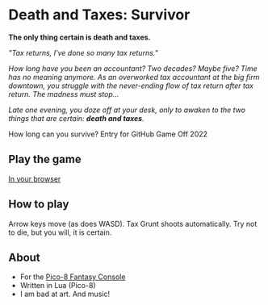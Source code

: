 # Death and Taxes: Survivor

**The only thing certain is death and taxes.**

_"Tax returns, I've done so many tax returns."_

_How long have you been an accountant? Two decades? Maybe five? Time has no meaning anymore. As an overworked tax accountant at the big firm downtown, you struggle with the never-ending flow of tax return after tax return. The madness must stop..._

_Late one evening, you doze off at your desk, only to awaken to the two things that are certain: **death and taxes**._

How long can you survive? Entry for GitHub Game Off 2022

## Play the game

[In your browser](https://famularo.org/death-and-taxes/death-and-taxes.html)

## How to play

Arrow keys move (as does WASD). Tax Grunt shoots automatically. Try not to die, but you will, it is certain.

## About

* For the [Pico-8 Fantasy Console](https://www.lexaloffle.com/pico-8.php)
* Written in Lua (Pico-8)
* I am bad at art. And music!